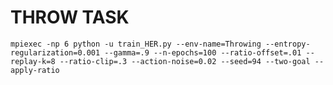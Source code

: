 # THROW TASK
```mpiexec -np 6 python -u train_HER.py --env-name=Throwing --entropy-regularization=0.001 --gamma=.9 --n-epochs=100 --ratio-offset=.01 --replay-k=8 --ratio-clip=.3 --action-noise=0.02 --seed=94 --two-goal --apply-ratio```
